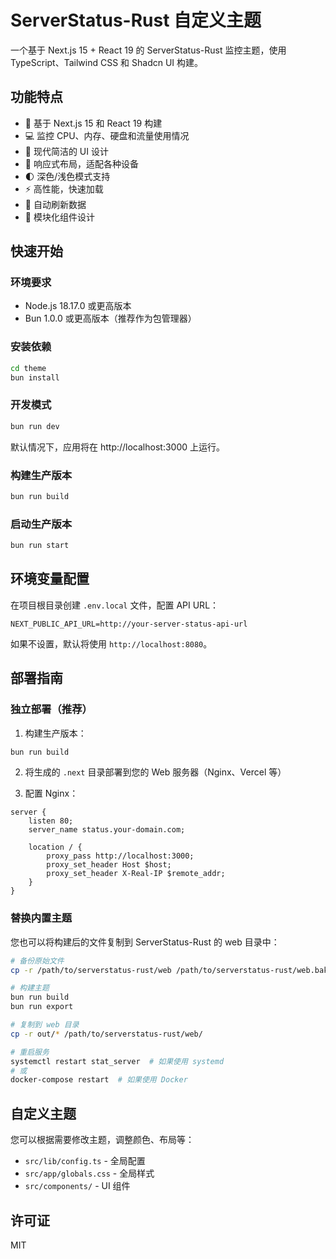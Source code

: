 # ServerStatus-Rust 自定义主题

一个基于 Next.js 15 + React 19 的 ServerStatus-Rust 监控主题，使用 TypeScript、Tailwind CSS 和 Shadcn UI 构建。

## 功能特点

- 🚀 基于 Next.js 15 和 React 19 构建
- 💻 监控 CPU、内存、硬盘和流量使用情况
- 🎨 现代简洁的 UI 设计
- 📱 响应式布局，适配各种设备
- 🌓 深色/浅色模式支持
- ⚡ 高性能，快速加载
- 🔄 自动刷新数据
- 🧩 模块化组件设计

## 快速开始

### 环境要求

- Node.js 18.17.0 或更高版本
- Bun 1.0.0 或更高版本（推荐作为包管理器）

### 安装依赖

```bash
cd theme
bun install
```

### 开发模式

```bash
bun run dev
```

默认情况下，应用将在 http://localhost:3000 上运行。

### 构建生产版本

```bash
bun run build
```

### 启动生产版本

```bash
bun run start
```

## 环境变量配置

在项目根目录创建 `.env.local` 文件，配置 API URL：

```
NEXT_PUBLIC_API_URL=http://your-server-status-api-url
```

如果不设置，默认将使用 `http://localhost:8080`。

## 部署指南

### 独立部署（推荐）

1. 构建生产版本：

```bash
bun run build
```

2. 将生成的 `.next` 目录部署到您的 Web 服务器（Nginx、Vercel 等）

3. 配置 Nginx：

```nginx
server {
    listen 80;
    server_name status.your-domain.com;

    location / {
        proxy_pass http://localhost:3000;
        proxy_set_header Host $host;
        proxy_set_header X-Real-IP $remote_addr;
    }
}
```

### 替换内置主题

您也可以将构建后的文件复制到 ServerStatus-Rust 的 web 目录中：

```bash
# 备份原始文件
cp -r /path/to/serverstatus-rust/web /path/to/serverstatus-rust/web.bak

# 构建主题
bun run build
bun run export

# 复制到 web 目录
cp -r out/* /path/to/serverstatus-rust/web/

# 重启服务
systemctl restart stat_server  # 如果使用 systemd
# 或
docker-compose restart  # 如果使用 Docker
```

## 自定义主题

您可以根据需要修改主题，调整颜色、布局等：

- `src/lib/config.ts` - 全局配置
- `src/app/globals.css` - 全局样式
- `src/components/` - UI 组件

## 许可证

MIT
